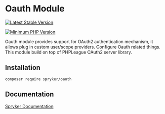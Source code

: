 # Oauth Module
[![Latest Stable Version](https://poser.pugx.org/spryker/oauth/v/stable.svg)](https://packagist.org/packages/spryker/oauth)

[![Minimum PHP Version](https://img.shields.io/badge/php-%3E%3D%208.1-8892BF.svg)](https://php.net/)

Oauth module provides support for OAuth2 authentication mechanism, it allows plug in custom user/scope providers. Configure Oauth related things. This module build on top of PHPLeague OAuth2 server library.

## Installation

```
composer require spryker/oauth
```

## Documentation

[Spryker Documentation](https://docs.spryker.com)
